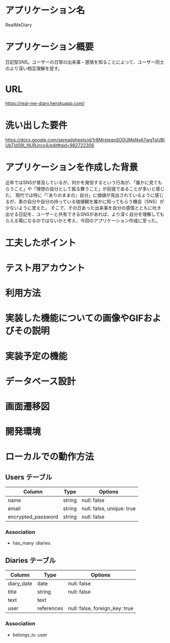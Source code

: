 # アプリケーション名
RealMeDiary

# アプリケーション概要
日記型SNS。ユーザーの日常の出来事・感情を知ることによって、ユーザー同士のより深い相互理解を促す。

# URL
https://real-me-diary.herokuapp.com/

# 洗い出した要件
https://docs.google.com/spreadsheets/d/1r8MrsteqoSO0UMeNvA7wgTqUBIUbTld09I_NURJrco4/edit#gid=982722306

# アプリケーションを作成した背景
近年ではSNSが普及しているが、何かを発信するという行為が、「誰かに見てもらうこと」や「理想の自分として振る舞うこと」が前提であることが多いと感じた。
現代では特に「『ありのままの』自分」に価値が見出されているように感じるが、素の自分や自分の持っている価値観を誰かに知ってもらう機会（SNS）が少ないように思えた。
そこで、その日あった出来事を自分の感情とともに吐き出せる日記を、ユーザーと共有できるSNSがあれば、より深く自分を理解してもらえる場になるのではないかと考え、今回のアプリケーション作成に至った。

# 工夫したポイント


# テスト用アカウント
# 利用方法
# 実装した機能についての画像やGIFおよびその説明
# 実装予定の機能
# データベース設計
# 画面遷移図
# 開発環境
# ローカルでの動作方法





















## Users テーブル
| Column             | Type   | Options                   |
| -------------------|--------|---------------------------|
| name               | string | null: false               |
| email              | string | null: false, unique: true |
| encrypted_password | string | null: false               |

### Association
- has_many :diaries



## Diaries テーブル
| Column     | Type       | Options                        |
| -----------|------------|--------------------------------|
| diary_date | date       | null: false                    |
| title      | string     | null: false                    |
| text       | text       |                                |
| user       | references | null: false, foreign_key: true |

### Association
- belongs_to :user
